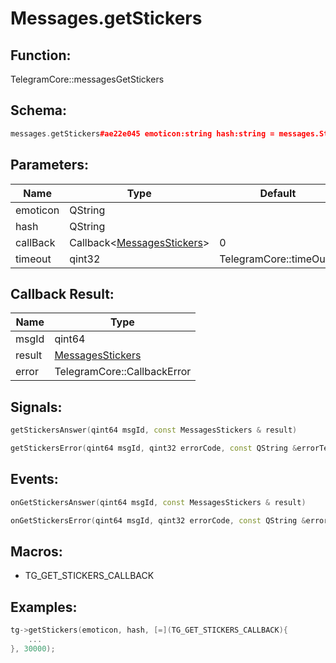 # Messages.getStickers

## Function:

TelegramCore::messagesGetStickers

## Schema:

```c++
messages.getStickers#ae22e045 emoticon:string hash:string = messages.Stickers;
```
## Parameters:

|Name|Type|Default|
|----|----|-------|
|emoticon|QString||
|hash|QString||
|callBack|Callback&lt;[MessagesStickers](../../types/messagesstickers.md)&gt;|0|
|timeout|qint32|TelegramCore::timeOut()|

## Callback Result:

|Name|Type|
|----|----|
|msgId|qint64|
|result|[MessagesStickers](../../types/messagesstickers.md)|
|error|TelegramCore::CallbackError|

## Signals:

```c++
getStickersAnswer(qint64 msgId, const MessagesStickers & result)
```
```c++
getStickersError(qint64 msgId, qint32 errorCode, const QString &errorText)
```

## Events:

```c++
onGetStickersAnswer(qint64 msgId, const MessagesStickers & result)
```
```c++
onGetStickersError(qint64 msgId, qint32 errorCode, const QString &errorText)
```

## Macros:

* TG_GET_STICKERS_CALLBACK

## Examples:

```c++
tg->getStickers(emoticon, hash, [=](TG_GET_STICKERS_CALLBACK){
    ...
}, 30000);
```
